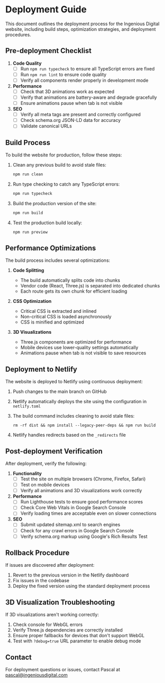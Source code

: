 # Deployment Guide

This document outlines the deployment process for the Ingenious Digital website, including build steps, optimization strategies, and deployment procedures.

## Pre-deployment Checklist

1. **Code Quality**
   - [ ] Run `npm run typecheck` to ensure all TypeScript errors are fixed
   - [ ] Run `npm run lint` to ensure code quality
   - [ ] Verify all components render properly in development mode

2. **Performance**
   - [ ] Check that 3D animations work as expected
   - [ ] Verify that animations are battery-aware and degrade gracefully
   - [ ] Ensure animations pause when tab is not visible

3. **SEO**
   - [ ] Verify all meta tags are present and correctly configured
   - [ ] Check schema.org JSON-LD data for accuracy
   - [ ] Validate canonical URLs

## Build Process

To build the website for production, follow these steps:

1. Clean any previous build to avoid stale files:
   ```bash
   npm run clean
   ```

2. Run type checking to catch any TypeScript errors:
   ```bash
   npm run typecheck
   ```

3. Build the production version of the site:
   ```bash
   npm run build
   ```

4. Test the production build locally:
   ```bash
   npm run preview
   ```

## Performance Optimizations

The build process includes several optimizations:

1. **Code Splitting**
   - The build automatically splits code into chunks
   - Vendor code (React, Three.js) is separated into dedicated chunks
   - Each route gets its own chunk for efficient loading

2. **CSS Optimization**
   - Critical CSS is extracted and inlined
   - Non-critical CSS is loaded asynchronously
   - CSS is minified and optimized

3. **3D Visualizations**
   - Three.js components are optimized for performance
   - Mobile devices use lower-quality settings automatically
   - Animations pause when tab is not visible to save resources

## Deployment to Netlify

The website is deployed to Netlify using continuous deployment:

1. Push changes to the main branch on GitHub
2. Netlify automatically deploys the site using the configuration in `netlify.toml`
3. The build command includes cleaning to avoid stale files:
   ```
   rm -rf dist && npm install --legacy-peer-deps && npm run build
   ```

4. Netlify handles redirects based on the `_redirects` file

## Post-deployment Verification

After deployment, verify the following:

1. **Functionality**
   - [ ] Test the site on multiple browsers (Chrome, Firefox, Safari)
   - [ ] Test on mobile devices
   - [ ] Verify all animations and 3D visualizations work correctly

2. **Performance**
   - [ ] Run Lighthouse tests to ensure good performance scores
   - [ ] Check Core Web Vitals in Google Search Console
   - [ ] Verify loading times are acceptable even on slower connections

3. **SEO**
   - [ ] Submit updated sitemap.xml to search engines
   - [ ] Check for any crawl errors in Google Search Console
   - [ ] Verify schema.org markup using Google's Rich Results Test

## Rollback Procedure

If issues are discovered after deployment:

1. Revert to the previous version in the Netlify dashboard
2. Fix issues in the codebase
3. Deploy the fixed version using the standard deployment process

## 3D Visualization Troubleshooting

If 3D visualizations aren't working correctly:

1. Check console for WebGL errors
2. Verify Three.js dependencies are correctly installed
3. Ensure proper fallbacks for devices that don't support WebGL
4. Test with `?debug=true` URL parameter to enable debug mode

## Contact

For deployment questions or issues, contact Pascal at pascal@ingeniousdigital.com
